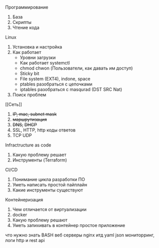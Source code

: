 Программирование
 1. База
 2. Скрипты
 3. Чтение кода

Linux 
1. Установка и настройка
2. Как работает
	- Уровни загрузки
	- Как работает systemctl
	- chmod chwon (Пользователи, как давать им доступ)
	- Sticky bit
	- File system (EXT4), indone, space
	- ptables разобраться с цепочками
	- iptables разобраться с masqurad (DST SRC Nat)
3. Поиск проблем

[[Сеть]] 
1. ~~IP, mac, subnet mask~~
2. ~~маршрутизация~~
4. ~~DNS,~~ ~~DHCP~~
5. SSL, HTTP, http коды ответов
6. TCP UDP

Infractructure as code
1. Какую проблему решает 
2. Инструменты (Terraform)

CI/CD
1. Понимание цикла разработки ПО
2. Уметь написать простой пайплайн
3. Какие инструменты существуют

Контейнеризация
1. Чем отличается от виртуализации
2. docker
3. Какую проблему решают
4. Уметь запихивать в контейнер простое приложение






что нужно знать 
BASH
веб серверы nginx итд
yaml json
мониторринг, логи
http и rest api



